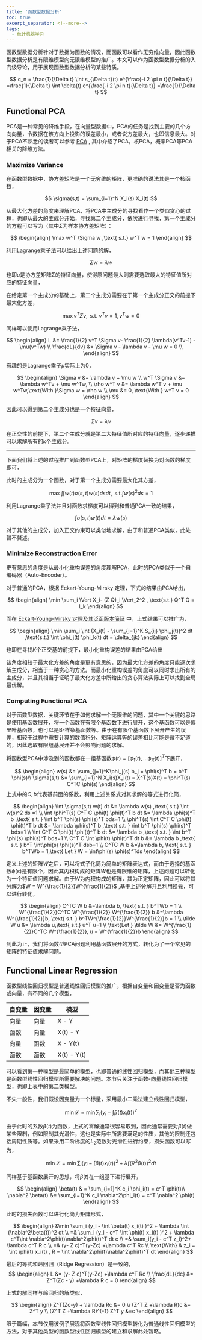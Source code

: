 ```yaml
---
title: '函数型数据分析'
toc: true
excerpt_separator: <!--more-->
tags:
  - 统计机器学习
---
```




函数型数据分析针对于数据为函数的情况，而函数可以看作无穷维向量，因此函数型数据分析是有限维模型向无限维模型的推广。本文可以作为函数型数据分析的入门级导论，用于展现函数型数据分析的某些特质。

$$
c_n = \frac{1}{\Delta t} \int s_{\Delta t}(t) e^{\frac{-i 2 \pi n t}{\Delta t}} 
=\frac{1}{\Delta t} \int \delta(t) e^{\frac{-i 2 \pi n t}{\Delta t}} 
=\frac{1}{\Delta t} 
$$


<!--more-->

## Functional PCA

PCA是一种常见的降维手段，在向量型数据中，PCA的任务是找到主要的几个方向向量，令数据在该方向上投影的误差最小，或者说方差最大，也即信息最大。对于PCA不熟悉的读者可以参考 [PCA](https://truenobility303.github.io/PCA/) , 其中介绍了PCA，核PCA，概率PCA等PCA相关的降维方法。



### Maximize Variance

在函数型数据中，协方差矩阵是一个无穷维的矩阵，更准确的说法其是一个核函数，


$$
\sigma(s,t) = \sum_{i=1}^N X_i(s) X_i(t)
$$

从最大化方差的角度来理解PCA，将PCA中主成分的寻找看作一个类似贪心的过程，也即从最大的主成分开始，寻找第二个主成分，依次进行寻找，第一个主成分的方程可以写为（其中$\Sigma$为样本协方差矩阵）：


$$
\begin{align}
\max w^T \Sigma  w ,\text{ s.t.} w^T w = 1 
\end{align}
$$


利用Lagrange乘子法可以给出上述问题的解，


$$
\Sigma w = \lambda w
$$


也即$u$是协方差矩阵$\Sigma$的特征向量，使得原问题最大则需要选取最大的特征值所对应的特征向量，



在给定第一个主成分的基础上，第二个主成分需要在于第一个主成分正交的前提下最大化方差，


$$
\max v^T \Sigma v, \text{ s.t. } v^Tv=1, v^Tw =0
$$


同样可以使用Lagrange乘子法，


$$
\begin{align}
L &= \frac{1}{2} v^T \Sigma v- \frac{1}{2} \lambda(v^Tv-1) - \mu(v^Tw) \\
\frac{dL}{dv} &= \Sigma v - \lambda v - \mu w = 0 \\
\end{align}
$$


有趣的是Lagrange乘子$\mu$实际上为0，


$$
\begin{align}
\Sigma v &= \lambda v + \mu w  \\
w^T \Sigma v &= \lambda w^Tv + \mu w^Tw,  \\
\rho w^T v &=  \lambda w^T v + \mu w^Tw,\text{With }\Sigma w = \rho w \\
\mu &= 0, \text{With } w^T v = 0
\end{align}
$$


因此可以得到第二个主成分也是一个特征向量，


$$
\Sigma v = \lambda v
$$


在正交性的前提下，第二个主成分就是第二大特征值所对应的特征向量，逐步递推可以求解所有的$k$个主成分。

---

下面我们将上述的过程推广到函数型PCA上，对矩阵的梯度替换为对函数的梯度即可，

此时的主成分为一个函数，对于第一个主成分需要最大化其方差，


$$
\max \iint w(t) \sigma(s,t) w(s) dsdt  ,\text{ s.t.} \int w(s)^2 ds = 1
$$


利用Lagrange乘子法并且对函数求梯度可以得到和普通PCA一致的结果，


$$
\int \sigma(s,t) w(t) dt = \lambda w(s)
$$


对于其他的主成分，加入正交约束可以类似地求解，由于和普通PCA类似，此处暂不赘述。

### Minimize Reconstruction Error

更有意思的角度是从最小化重构误差的角度理解PCA，此时的PCA类似于一个自编码器（Auto-Encoder）。

对于普通的PCA，根据 Eckart-Young-Mirsky 定理，下式的结果由PCA给出，


$$
\begin{align}
\min \sum_i \Vert X_i- (Z Q)_i \Vert_2^2 , \text{s.t.} Q^T Q = I_k 
\end{align}
$$


而在 [Eckart-Young-Mirsky 定理及其泛函版本简证](https://truenobility303.github.io/Young/) 中，上式结果可以推广为，


$$
\begin{align}
\min \sum_i \int (X_i(t) - \sum_{j=1}^K S_{ij} \phi_j(t))^2 dt ,\text{s.t.} \int \phi_j(t) \phi_k(t) dt = \delta_{jk}
\end{align}
$$


也即在寻找$K$个正交基的前提下，最小化重构误差的结果由PCA给出

该角度相较于最大化方差的角度是更有意思的，因为最大化方差的角度只能逐次求解主成分，相当于一种贪心的方法。而最小化重构误差的角度可以同时求出所有的主成分，并且其相当于证明了最大化方差中所给出的贪心算法实际上可以找到全局最优解。

### Computing Functional PCA

对于函数型数据，关键环节在于如何求解一个无限维的问题，其中一个关键的思路是使用基函数展开，将一个函数在有限个基函数下进行展开，这个基函数可以是傅里叶基函数，也可以是B-样条基函数等。由于在有限个基函数下展开产生的误差，相较于过程中需要计算的数值积分、矩阵运算等的误差相比可能是微不足道的，因此选取有限组基展开并不会影响问题的求解。



将函数型PCA中涉及到的函数都在一组基函数$\phi(t) = [\phi_1(t),...\phi_K(t)]^T$下展开，


$$
\begin{align}
w(s) &= \sum_{j=1}^K\phi_j(s) b_j  = \phi(s)^T b = b^T \phi(s)\\
\sigma(s,t) &= \sum_{i=1}^N X_i(s)X_i(t) = X^T(s)X(t) =  \phi^T(s) C^TC \phi(s)
\end{align}
$$
上式中的$C,b$代表基前面的系数，利用上述关系式对其求解的等式进行化简，


$$
\begin{align}
\int  \sigma(s,t) w(t) dt &= \lambda w(s)  ,\text{ s.t.} \int w(s)^2 ds =1 \\
\int \phi^T(s)  C^T C \phi(t) \phi(t)^T b  dt &= \lambda \phi(s)^T b ,\text{ s.t. } \int b^T \phi(s) \phi(s)^T bds=1 \\
\phi^T(s)  \int C^T C \phi(t) \phi(t)^T b  dt &= \lambda \phi(s)^T b ,\text{ s.t. } \int b^T \phi(s) \phi(s)^T bds=1 \\
\int C^T C \phi(t) \phi(t)^T b  dt &= \lambda b ,\text{ s.t. } \int b^T \phi(s) \phi(s)^T bds=1 \\
C^T C \int \phi(t) \phi(t)^T dt  b &= \lambda b ,\text{ s.t. }  b^T \int\phi(s) \phi(s)^T dsb=1 \\
C^TC W b &=\lambda b, \text{ s.t. } b^TWb = 1,\text{ Let } W = \int\phi(s) \phi(s)^Tds
\end{align}
$$


定义上述的矩阵$W$之后，可以将式子化简为简单的矩阵表达式，而由于选择的基函数$\phi(s)$是有限个，因此其内积构成的矩阵$W$也是有限维的矩阵，上述问题可以转化为一个特征值问题求解。由于$W$为内积构成的矩阵，其为正定矩阵，因此可以将其分解为$W = W^{\frac{1}{2}}W^{\frac{1}{2}}$ ,基于上述分解并且利用换元，可以进行转化，


$$
\begin{align}
C^TC W b &=\lambda b, \text{ s.t. } b^TWb = 1 \\
W^{\frac{1}{2}}C^TC W^{\frac{1}{2}} W^{\frac{1}{2}} b &=\lambda W^{\frac{1}{2}}b, \text{ s.t. } b^TW^{\frac{1}{2}}W^{\frac{1}{2}}b = 1 \\
\tilde W u &= \lambda u,\text{ s.t.} u^T u=1 \\
\text{Let } \tilde W &=  W^{\frac{1}{2}}C^TC W^{\frac{1}{2}}, u = W^{\frac{1}{2}}b
\end{align}
$$


到此为止，我们将函数型PCA问题利用基函数展开的方式，转化为了一个常见的矩阵的特征值求解问题。




## Functional Linear Regression

函数型线性回归模型是普通线性回归模型的推广，根据自变量和因变量是否为函数或向量，有不同的几个模型，

| 自变量 | 因变量 | 模型        |
| ------ | ------ | ----------- |
| 向量   | 向量   | X - Y       |
| 函数   | 向量   | X(t) - Y    |
| 向量   | 函数   | X - Y(t)    |
| 函数   | 函数   | X(t) - Y(t) |



可以看到第一种模型是最简单的模型，也即普通的线性回归模型，而其他三种模型是函数型线性回归模型所需要解决的问题。本节只关注于函数-向量线性回归模型，也即上表中的第二类模型。

不失一般性，我们假设因变量为一个标量，采用最小二乘法建立线性回归模型，


$$
\min \mathcal{L}  = \min \sum_i (y_i - \int \beta(t) x_i(t) )^2
$$


由于此时的系数$\beta(t)$为函数，上式的零解通常很容易取到，因此通常需要对$\beta(t)$做某些限制，例如限制其光滑性，这也是实际中所需要满足的性质，其他的限制还包括周期性质等。如果采用二阶梯度的$L_2$范数对光滑性进行约束，损失函数可以写为，


$$
\min \mathcal{L} = \min  \sum_i (y_i - \int \beta(t) x_i(t) )^2 + \lambda \int (\nabla^2\beta(t))^2 dt
$$


同样基于基函数展开的思想，将$\beta(t)$在一组基下进行展开，


$$
\begin{align}
\beta(t) & = \sum_{i=1}^K c_i \phi_i(t) = c^T \phi(t)\\
\nabla^2 \beta(t) &=  \sum_{i=1}^K c_i \nabla^2\phi_i(t) = c^T \nabla^2 \phi(t)
\end{align}
$$




此时的损失函数可以进行化简为矩阵形式，


$$
\begin{align}
&\min  \sum_i (y_i - \int \beta(t) x_i(t) )^2 + \lambda \int (\nabla^2\beta(t))^2 dt \\
=& \sum_i (y_i - c^T \int \phi(t) x_i(t) )^2 + \lambda c^T\int \nabla^2\phi(t)\nabla^2\phi(t)^T dt c  \\
=& \sum_i(y_i - c^T z_i)^2+ \lambda  c^T R c \\
=&  (y- Z c)^T(y-Zc) +\lambda c^T Rc \\
\text{With} & z_i = \int \phi(t) x_i(t) , R = \int \nabla^2\phi(t)\nabla^2\phi(t)^T dt 
\end{align}
$$


最后的等式和岭回归（Ridge Regression）是一致的，
$$
\begin{align}
L &=  (y- Z c)^T(y-Zc) +\lambda c^T Rc \\
\frac{dL}{dc} &= Z^T(Zc - y) +\lambda R c = 0 
\end{align}
$$


上式的解同样与岭回归的解类似，


$$
\begin{align}
Z^T(Zc-y) + \lambda Rc &= 0 \\
(Z^T Z +\lambda R)c &= Z^T y \\
(Z^T Z +\lambda R)^{-1} Z^T y &=c
\end{align}
$$


限于篇幅，本节仅用该例子展现将函数型线性回归模型转化为普通线性回归模型的方法，对于其他类型的函数型线性回归模型的建立和求解此处暂略。